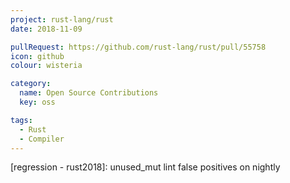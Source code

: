 ```yaml
---
project: rust-lang/rust
date: 2018-11-09

pullRequest: https://github.com/rust-lang/rust/pull/55758
icon: github
colour: wisteria

category:
  name: Open Source Contributions
  key: oss

tags:
  - Rust
  - Compiler
---
```

[regression - rust2018]: unused_mut lint false positives on nightly
